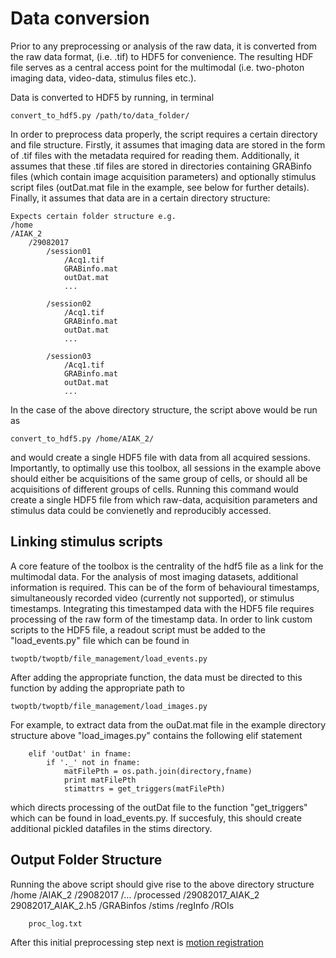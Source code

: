 # Data conversion

Prior to any preprocessing or analysis of the raw data, it is converted from the raw data format, (i.e. .tif) to HDF5 for convenience. The resulting HDF file serves as a central access point for the multimodal (i.e. two-photon imaging data, video-data, stimulus files etc.).  

Data is converted to HDF5 by running, in terminal 

	convert_to_hdf5.py /path/to/data_folder/

In order to preprocess data properly, the script requires a certain directory and file structure.  Firstly, it assumes that imaging data are stored in the form of .tif files with the metadata required for reading them. Additionally, it assumes that these .tif files are stored in directories containing GRABinfo files (which contain image acquisition parameters) and optionally stimulus script files (outDat.mat file in the example, see below for further details). Finally, it assumes that data are in a certain directory structure: 
	
    Expects certain folder structure e.g.
    /home
	/AIAK_2
	    /29082017
			/session01
			    /Acq1.tif
			    GRABinfo.mat
			    outDat.mat
			    ...

			/session02
			    /Acq1.tif
			    GRABinfo.mat
			    outDat.mat
			    ...

			/session03
			    /Acq1.tif
			    GRABinfo.mat
			    outDat.mat
			    ...


In the case of the above directory structure, the script above would be run as

	convert_to_hdf5.py /home/AIAK_2/

and would create a single HDF5 file with data from all acquired sessions. Importantly, to optimally use this toolbox, all sessions in the example above should either be acquisitions of the same group of cells, or should all be acquisitions of different groups of cells. 
Running this command would create a single HDF5 file from which raw-data, acquisition parameters and stimulus data could be convienetly and reproducibly accessed. 

## Linking stimulus scripts

A core feature of the toolbox is the centrality of the hdf5 file as a link for the multimodal data. For the analysis of most imaging datasets, additional information is required. This can be of the form of behavioural timestamps, simultaneously recorded video (currently not supported), or stimulus timestamps. Integrating this timestamped data with the HDF5 file requires processing of the raw form of the timestamp data. In order to link custom scripts to the HDF5 file, a readout script must be added to the "load_events.py" file which can be found in 

	twoptb/twoptb/file_management/load_events.py

After adding the appropriate function, the data must be directed to this function by adding the appropriate path to

	twoptb/twoptb/file_management/load_images.py

For example, to extract data from the ouDat.mat file in the example directory structure above "load_images.py" contains the following elif statement 

        elif 'outDat' in fname:
            if '._' not in fname:
                matFilePth = os.path.join(directory,fname)
                print matFilePth
                stimattrs = get_triggers(matFilePth) 

which directs processing of the outDat file to the function "get_triggers" which can be found in load_events.py. If succesfuly, this should create additional pickled datafiles in the stims directory.


## Output Folder Structure

Running the above script should give rise to the above directory structure
    /home
	/AIAK_2
	    /29082017
			/...
		/processed
			/29082017_AIAK_2
				29082017_AIAK_2.h5
				/GRABinfos
				/stims
				/regInfo
				/ROIs

		proc_log.txt

After this initial preprocessing step next is [motion registration](motionreg.md)